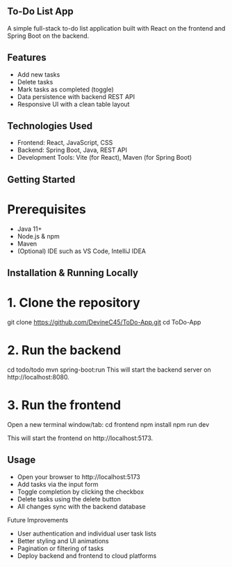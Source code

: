 ## To-Do List App
A simple full-stack to-do list application built with React on the frontend and Spring Boot on the backend.

## Features
- Add new tasks
- Delete tasks
- Mark tasks as completed (toggle)
- Data persistence with backend REST API
- Responsive UI with a clean table layout

## Technologies Used
- Frontend: React, JavaScript, CSS
- Backend: Spring Boot, Java, REST API
- Development Tools: Vite (for React), Maven (for Spring Boot)

## Getting Started
# Prerequisites
- Java 11+
- Node.js & npm
- Maven
- (Optional) IDE such as VS Code, IntelliJ IDEA


## Installation & Running Locally
# 1. Clone the repository
git clone https://github.com/DevineC45/ToDo-App.git
cd ToDo-App

# 2. Run the backend
cd todo/todo
mvn spring-boot:run
This will start the backend server on http://localhost:8080.

# 3. Run the frontend
Open a new terminal window/tab:
cd frontend
npm install
npm run dev

This will start the frontend on http://localhost:5173.


## Usage
- Open your browser to http://localhost:5173
- Add tasks via the input form
- Toggle completion by clicking the checkbox
- Delete tasks using the delete button
- All changes sync with the backend database

Future Improvements
- User authentication and individual user task lists
- Better styling and UI animations
- Pagination or filtering of tasks
- Deploy backend and frontend to cloud platforms
